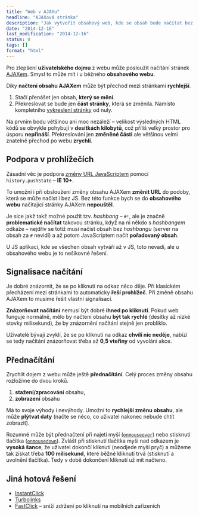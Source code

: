 ```yaml
---
title: "Web v AJAXu"
headline: "AJAXová stránka"
description: "Jak vytvořit obsahový web, kde se obsah bude načítat bez obnovení celé stránky pomocí AJAXu."
date: "2014-12-16"
last_modification: "2014-12-16"
status: 0
tags: []
format: "html"
---
```


<p>Pro zlepšení <b>uživatelského dojmu</b> z webu může posloužit načítání stránek <a href="/ajax">AJAXem</a>. Smysl to může mít i u běžného <b>obsahového webu</b>.</p>

<p>Díky <b>načtení obsahu AJAXem</b> může být přechod mezi stránkami <b>rychlejší</b>.</p>

<ol>
  <li>Stačí přenášet jen obsah, <b>který se mění</b>.</li>
  
  <li>Překreslovat se bude jen <b>část stránky</b>, která se změnila. Namísto kompletního <a href="/vykreslovani">vykreslení stránky</a> od nuly.</li>
</ol>

<p>Na prvním bodu většinou ani moc nezáleží – velikost výsledných HTML kódů se obvykle pohybují v <b>desítkách kilobytů</b>, což příliš velký prostor pro úsporu <b>nepřináší</b>. Překreslování jen <b>změněné části</b> ale většinou velmi znatelně přechod po webu <b>zrychlí</b>.</p>


<h2 id="podpora">Podpora v prohlížečích</h2>

<p>Zásadní věc je podpora <a href="/zmena-url">změny URL JavaScriptem</a> pomocí <code>history.pushState</code> – <b>IE 10+</b>.</p>

<p>To umožní i při obsloužení změny obsahu AJAXem <b>změnit URL</b> do podoby, která se může načíst i bez JS. Bez této funkce bych se do <b>obsahového webu</b> načítající stránky AJAXem <b>nepouštěl</b>.</p>

<p>Je sice jakž takž možné použít tzv. <i>hashbang</i> – <code>#!</code>, ale je značně <b>problematické načítat</b> takovou stránku, když na ni někdo s <i>hashbangem</i> odkáže – nejdřív se totiž musí načíst obsah bez <i>hashbangu</i> (server na obsah za <code>#</code> nevidí) a až potom JavaScriptem načít <b>pořadovaný obsah</b>.</p>

<p>U JS aplikací, kde se všechen obsah vytváří až v JS, toto nevadí, ale u obsahového webu je to nešikovné řešení.</p>








<h2 id="nacitani">Signalisace načítání</h2>

<p>Je dobré znázornit, že se po kliknutí na odkaz něco děje. Při klasickém přecházení mezi stránkami to automaticky <b>řeší prohlížeč</b>. Při změně obsahu AJAXem to musíme řešit vlastní signalisací.</p>

<p><b>Znázorňovat načítání</b> nemusí být dobré <b>ihned po kliknutí</b>. Pokud web funguje normálně, mělo by načtení obsahu <b>být tak rychlé</b> (desítky až nízké stovky milisekund), že by znázornění načítání stejně jen probliklo.</p>

<p>Uživatelé bývají zvyklí, že se po kliknutí na odkaz <b>chvíli nic neděje</b>, nabízí se tedy načítání znázorňovat třeba až <b>0,5 vteřiny</b> od vyvolání akce.</p>





<h2 id="prednacitani">Přednačítání</h2>

<p>Zrychlit dojem z webu může ještě <b>přednačítání</b>. Celý proces změny obsahu rozložíme do dvou kroků.</p>

<ol>
  <li><b>stažení/zpracování</b> obsahu,</li>
  
  <li><b>zobrazení</b> obsahu</li>
</ol>

<p>Má to svoje výhody i nevýhody. Umožní to <b>rychlejší změnu obsahu</b>, ale může <b>plýtvat daty</b> (načte se něco, co uživatel nakonec nebude chtít zobrazit).</p>

<p>Rozumné může být přednačtení při najetí myší (<a href="/udalosti-mysi#onmouseover"><code>onmouseover</code></a>) nebo stisknutí tlačítka (<a href="/udalosti-mysi#onmousedown"><code>onmousedown</code></a>). Zvlášť při stisknutí tlačítka myši nad odkazem je <b>vysoká šance</b>, že uživatel dokončí kliknutí (neodjede myší pryč) a můžeme tak získat třeba <b>100 milisekund</b>, které běžné kliknutí trvá (stisknutí a uvolnění tlačítka). Tedy v době dokončení kliknutí už mít načteno.</p>


<h2 id="hotova-reseni">Jiná hotová řešení</h2>

<ul>
  <li><a href="http://instantclick.io/preloading">InstantClick</a></li>
  
  <li><a href="https://github.com/rails/turbolinks">Turbolinks</a></li>
  
  <li><a href="https://github.com/ftlabs/fastclick">FastClick</a> – sníží zdržení po kliknutí na mobilních zařízeních</li>
</ul>